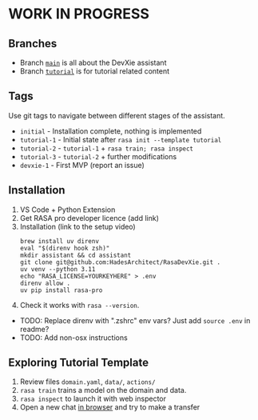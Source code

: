 # WORK IN PROGRESS

## Branches

- Branch [`main`](https://github.com/HadesArchitect/RasaDevXie/tree/main) is all about the DevXie assistant
- Branch [`tutorial`](https://github.com/HadesArchitect/RasaDevXie/tree/tutorial) is for tutorial related content

## Tags

Use git tags to navigate between different stages of the assistant.

- `initial` - Installation complete, nothing is implemented
- `tutorial-1` - Initial state after `rasa init --template tutorial`
- `tutorial-2` - `tutorial-1` + `rasa train; rasa inspect`
- `tutorial-3` - `tutorial-2` + further modifications
- `devxie-1` - First MVP (report an issue)

## Installation

1. VS Code + Python Extension
1. Get RASA pro developer licence (add link)
1. Installation (link to the setup video)
    ```OSX
    brew install uv direnv
    eval "$(direnv hook zsh)"
    mkdir assistant && cd assistant
    git clone git@github.com:HadesArchitect/RasaDevXie.git .
    uv venv --python 3.11
    echo "RASA_LICENSE=YOURKEYHERE" > .env
    direnv allow .
    uv pip install rasa-pro
    ```
1. Check it works with `rasa --version`.

- TODO: Replace direnv with ".zshrc" env vars? Just add `source .env` in readme? 
- TODO: Add non-osx instructions

## Exploring Tutorial Template

1. Review files `domain.yaml`, `data/`, `actions/`
1. `rasa train` trains a model on the domain and data.
1. `rasa inspect` to launch it with web inspector
1. Open a new chat [in browser](http://localhost:5005/webhooks/socketio/inspect.html) and try to make a transfer
